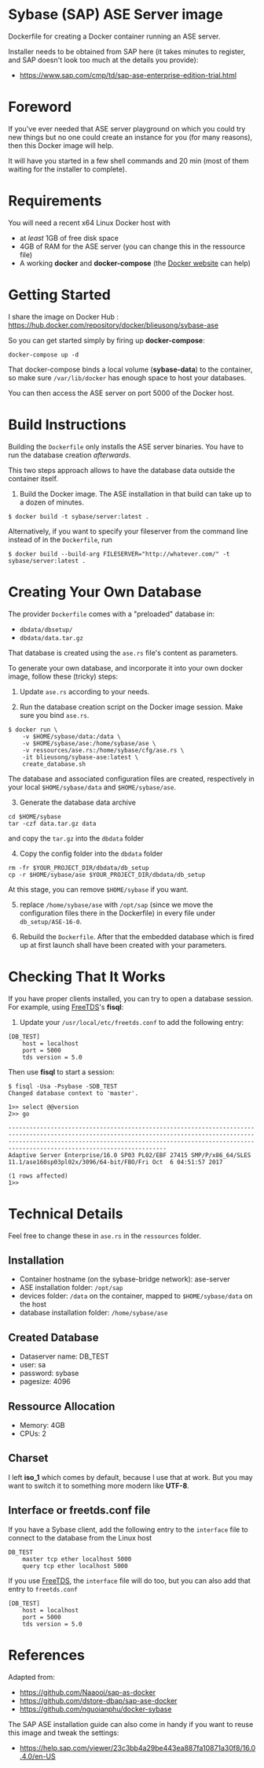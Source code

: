 Sybase (SAP) ASE Server image
=================================

Dockerfile for creating a Docker container running an ASE server.

Installer needs to be obtained from SAP here (it takes minutes to register, and SAP doesn't look too much at the details you provide):

- https://www.sap.com/cmp/td/sap-ase-enterprise-edition-trial.html 

# Foreword 
If you've ever needed that ASE server playground on which you could try new things but no one could create an instance for you (for many reasons), then this Docker image will help.

It will have you started in a few shell commands and 20 min (most of them waiting for the installer to complete).

# Requirements

You will need a recent x64 Linux Docker host with
- at *least* 1GB of free disk space
- 4GB of RAM for the ASE server (you can change this in the ressource file)
- A working **docker** and **docker-compose** (the [Docker website](https://docs.docker.com/engine/install/) can help)

# Getting Started
I share the image on Docker Hub : https://hub.docker.com/repository/docker/blieusong/sybase-ase

So you can get started simply by firing up **docker-compose**:

```
docker-compose up -d
```

That docker-compose binds a local volume (**sybase-data**) to the container, so make sure `/var/lib/docker` has enough space to host your databases.

You can then access the ASE server on port 5000 of the Docker host.

# Build Instructions

Building the `Dockerfile` only installs the ASE server binaries. You have to run the database creation *afterwards*. 

This two steps approach allows to have the database data outside the container itself.

1. Build the Docker image. The ASE installation in that build can take up to a dozen of minutes.

```console
$ docker build -t sybase/server:latest .
```

Alternatively, if you want to specify your fileserver from the command line instead of in the `Dockerfile`, run

```console
$ docker build --build-arg FILESERVER="http://whatever.com/" -t sybase/server:latest .
```

# Creating Your Own Database
The provider `Dockerfile` comes with a "preloaded" database in:

- `dbdata/dbsetup/`
- `dbdata/data.tar.gz`

That database is created using the `ase.rs` file's content as parameters.

To generate your own database, and incorporate it into your own docker image, follow these (tricky) steps:

1. Update `ase.rs` according to your needs.

2. Run the database creation script on the Docker image session. Make sure you bind `ase.rs`.

```
$ docker run \
    -v $HOME/sybase/data:/data \
    -v $HOME/sybase/ase:/home/sybase/ase \
    -v ressources/ase.rs:/home/sybase/cfg/ase.rs \
    -it blieusong/sybase-ase:latest \
    create_database.sh
```

The database and associated configuration files are created, respectively in your local `$HOME/sybase/data` and `$HOME/sybase/ase`.

3. Generate the database data archive

```
cd $HOME/sybase
tar -czf data.tar.gz data
```
and copy the `tar.gz` into the `dbdata` folder

4. Copy the config folder into the `dbdata` folder

```
rm -fr $YOUR_PROJECT_DIR/dbdata/db_setup
cp -r $HOME/sybase/ase $YOUR_PROJECT_DIR/dbdata/db_setup
```

At this stage, you can remove `$HOME/sybase` if you want.

5. replace `/home/sybase/ase` with `/opt/sap` (since we move the configuration files there in the Dockerfile) in every file under `db_setup/ASE-16-0`.

6. Rebuild the `Dockerfile`. After that the embedded database which is fired up at first launch shall have been created with your parameters.

# Checking That It Works

If you have proper clients installed, you can try to open a database session. For example, using [FreeTDS](https://www.freetds.org)'s **fisql**:

1. Update your `/usr/local/etc/freetds.conf` to add the following entry:

```
[DB_TEST]
    host = localhost
    port = 5000
    tds version = 5.0
```

Then use **fisql** to start a session:

```console
$ fisql -Usa -Psybase -SDB_TEST
Changed database context to 'master'.

1>> select @@version
2>> go

---------------------------------------------------------------------------------------------------------------------------------------------------------------------------------------------------------------------------------------------------------------
Adaptive Server Enterprise/16.0 SP03 PL02/EBF 27415 SMP/P/x86_64/SLES 11.1/ase160sp03pl02x/3096/64-bit/FBO/Fri Oct  6 04:51:57 2017

(1 rows affected)
1>>
```

# Technical Details

Feel free to change these in `ase.rs` in the `ressources` folder.

## Installation

- Container hostname (on the sybase-bridge network): ase-server
- ASE installation folder: `/opt/sap`
- devices folder: `/data` on the container, mapped to `$HOME/sybase/data` on the host
- database installation folder: `/home/sybase/ase`

## Created Database

- Dataserver name: DB_TEST
- user: sa
- password: sybase
- pagesize: 4096

## Ressource Allocation

- Memory: 4GB
- CPUs: 2

## Charset

I left **iso_1** which comes by default, because I use that at work. But you may want to switch it to something more modern like **UTF-8**.

## Interface or freetds.conf file

If you have a Sybase client, add the following entry to the `interface` file to connect to the database from the Linux host

```
DB_TEST
    master tcp ether localhost 5000
    query tcp ether localhost 5000
```

If you use [FreeTDS](https://www.freetds.org), the `interface` file will do too, but you can also add that entry to `freetds.conf`

```
[DB_TEST]
    host = localhost
    port = 5000
    tds version = 5.0
```

# References

Adapted from:

- https://github.com/Naaooj/sap-as-docker
- https://github.com/dstore-dbap/sap-ase-docker
- https://github.com/nguoianphu/docker-sybase

The SAP ASE installation guide can also come in handy if you want to reuse this image and tweak the settings:

- https://help.sap.com/viewer/23c3bb4a29be443ea887fa10871a30f8/16.0.4.0/en-US
